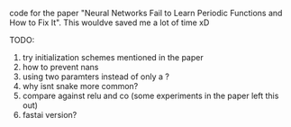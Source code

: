code for the paper "Neural Networks Fail to Learn Periodic Functions and How to Fix It".
This wouldve saved me a lot of time xD

TODO:
  1. try initialization schemes mentioned in the paper
  2. how to prevent nans
  3. using two paramters instead of only a ?
  4. why isnt snake more common?
  5. compare against relu and co (some experiments in the paper left this out)
  6. fastai version?
  
